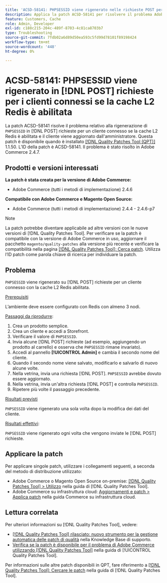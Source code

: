 ```yaml
---
title: 'ACSD-58141: PHPSESSID viene rigenerato nelle richieste POST per i clienti connessi con la cache L2 Redis abilitata'
description: Applica la patch ACSD-58141 per risolvere il problema Adobe Commerce in cui "PHPSESSID" si rigenera sulle richieste POST nell’area Storefront per un cliente connesso con la cache L2 Redis abilitata e il cliente viene aggiornato dall’Amministratore.
feature: Customers, Cache
role: Admin, Developer
exl-id: c188c215-204c-489f-8703-4c81ca8703b7
type: Troubleshooting
source-git-commit: 7fdb02a6d89d50ea593c5fd99d78101f89198424
workflow-type: tm+mt
source-wordcount: '448'
ht-degree: 0%

---
```


# ACSD-58141: PHPSESSID viene rigenerato in [!DNL POST] richieste per i clienti connessi se la cache L2 Redis è abilitata

La patch ACSD-58141 risolve il problema relativo alla rigenerazione di `PHPSESSID` in [!DNL POST] richieste per un cliente connesso se la cache L2 Redis è abilitata e il cliente viene aggiornato dall&#39;amministratore. Questa patch è disponibile quando è installato [[!DNL Quality Patches Tool (QPT)]](https://experienceleague.adobe.com/it/docs/commerce-operations/tools/quality-patches-tool/quality-patches-tool-to-self-serve-quality-patches) 1.1.50. L’ID della patch è ACSD-58141. Il problema è stato risolto in Adobe Commerce 2.4.7.

## Prodotti e versioni interessati

**La patch è stata creata per la versione di Adobe Commerce:**

* Adobe Commerce (tutti i metodi di implementazione) 2.4.6

**Compatibile con Adobe Commerce e Magento Open Source:**

* Adobe Commerce (tutti i metodi di implementazione) 2.4.4 - 2.4.6-p7

>[!NOTE]
>
>La patch potrebbe diventare applicabile ad altre versioni con le nuove versioni di [!DNL Quality Patches Tool]. Per verificare se la patch è compatibile con la versione di Adobe Commerce in uso, aggiornare il pacchetto `magento/quality-patches` alla versione più recente e verificare la compatibilità nella pagina [[!DNL Quality Patches Tool]: Cerca patch](https://experienceleague.adobe.com/tools/commerce-quality-patches/index.html?lang=it). Utilizza l’ID patch come parola chiave di ricerca per individuare la patch.

## Problema

`PHPSESSID` viene rigenerato su [!DNL POST] richieste per un cliente connesso con la cache L2 Redis abilitata.

<u>Prerequisiti</u>

L’ambiente deve essere configurato con Redis con almeno 3 nodi.

<u>Passaggi da riprodurre</u>:

1. Crea un prodotto semplice.
1. Crea un cliente e accedi a Storefront.
1. Verificare il valore di `PHPSESSID`.
1. Invia alcune [!DNL POST] richieste (ad esempio, aggiungendo un prodotto al carrello) e osserva che `PHPSESSID` rimane invariato).
1. Accedi al pannello **[!UICONTROL Admin]** e cambia il secondo nome del cliente.
1. Quando il secondo nome viene salvato, modificarlo e salvarlo di nuovo alcune volte.
1. Nella vetrina, invia una richiesta [!DNL POST]. `PHPSESSID` avrebbe dovuto essere aggiornato.
1. Nella vetrina, invia un&#39;altra richiesta [!DNL POST] e controlla `PHPSESSID`.
1. Ripetere più volte il passaggio precedente.

<u>Risultati previsti</u>

`PHPSESSID` viene rigenerato una sola volta dopo la modifica dei dati del cliente.

<u>Risultati effettivi</u>:

`PHPSESSID` viene rigenerato ogni volta che vengono inviate le [!DNL POST] richieste.

## Applicare la patch

Per applicare singole patch, utilizzare i collegamenti seguenti, a seconda del metodo di distribuzione utilizzato:

* Adobe Commerce o Magento Open Source on-premise: [[!DNL Quality Patches Tool] > Utilizzo](/help/tools/quality-patches-tool/usage.md) nella guida di [!DNL Quality Patches Tool].
* Adobe Commerce su infrastruttura cloud: [Aggiornamenti e patch > Applica patch](https://experienceleague.adobe.com/docs/commerce-cloud-service/user-guide/develop/upgrade/apply-patches.html?lang=it) nella guida Commerce su infrastruttura cloud.

## Lettura correlata

Per ulteriori informazioni su [!DNL Quality Patches Tool], vedere:

* [[!DNL Quality Patches Tool] rilasciato: nuovo strumento per la gestione automatica delle patch di qualità](https://experienceleague.adobe.com/it/docs/commerce-operations/tools/quality-patches-tool/quality-patches-tool-to-self-serve-quality-patches) nella Knowledge Base di supporto.
* [Verifica se la patch è disponibile per il problema di Adobe Commerce utilizzando  [!DNL Quality Patches Tool]](/help/tools/quality-patches-tool/patches-available-in-qpt/check-patch-for-magento-issue-with-magento-quality-patches.md) nella guida di [!UICONTROL Quality Patches Tool].


Per informazioni sulle altre patch disponibili in QPT, fare riferimento a [[!DNL Quality Patches Tool]: Cercare le patch](https://experienceleague.adobe.com/tools/commerce-quality-patches/index.html?lang=it) nella guida di [!DNL Quality Patches Tool].
